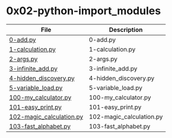 # 0x02-python-import_modules

| File      | Description |
| ----------- | ----------- |
| [0-add.py](./0-add.py) | 0-add.py |
| [1-calculation.py](./1-calculation.py) | 1-calculation.py |
| [2-args.py](./2-args.py) | 2-args.py |
| [3-infinite_add.py](./3-infinite_add.py) | 3-infinite_add.py |
| [4-hidden_discovery.py](./4-hidden_discovery.py) | 4-hidden_discovery.py |
| [5-variable_load.py](./5-variable_load.py) | 5-variable_load.py |
| [100-my_calculator.py](./100-my_calculator.py) | 100-my_calculator.py |
| [101-easy_print.py](./101-easy_print.py) | 101-easy_print.py |
| [102-magic_calculation.py](./102-magic_calculation.py) | 102-magic_calculation.py |
| [103-fast_alphabet.py](./103-fast_alphabet.py) | 103-fast_alphabet.py |
